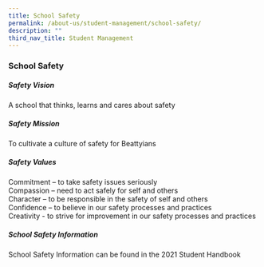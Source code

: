 ```yaml
---
title: School Safety
permalink: /about-us/student-management/school-safety/
description: ""
third_nav_title: Student Management
---
```

### **School Safety**

##### **Safety Vision**
A school that thinks, learns and cares about safety

##### **Safety Mission**
To cultivate a culture of safety for Beattyians

##### **Safety Values**
Commitment – to take safety issues seriously<br>
Compassion – need to act safely for self and others<br>
Character – to be responsible in the safety of self and others<br>
Confidence – to believe in our safety processes and practices<br>
Creativity - to strive for improvement in our safety processes and practices

##### **School Safety Information**
School Safety Information can be found in the 2021 Student Handbook